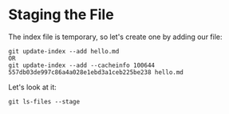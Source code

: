 # Staging the File

The index file is temporary, so let's create one by adding our file:

```
git update-index --add hello.md
OR
git update-index --add --cacheinfo 100644 557db03de997c86a4a028e1ebd3a1ceb225be238 hello.md
```

Let's look at it:

```
git ls-files --stage
```
